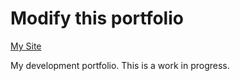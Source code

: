 # Modify this portfolio

[My Site](https://chris-foster-portfolio.netlify.app)

My development portfolio. This is a work in progress.
